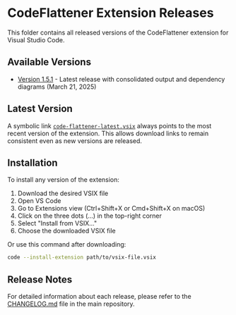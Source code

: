 # CodeFlattener Extension Releases

This folder contains all released versions of the CodeFlattener extension for Visual Studio Code.

## Available Versions

- [Version 1.5.1](./code-flattener-1.5.1.vsix) - Latest release with consolidated output and dependency diagrams (March 21, 2025)

## Latest Version

A symbolic link [`code-flattener-latest.vsix`](./code-flattener-latest.vsix) always points to the most recent version of the extension. This allows download links to remain consistent even as new versions are released.

## Installation

To install any version of the extension:

1. Download the desired VSIX file
2. Open VS Code
3. Go to Extensions view (Ctrl+Shift+X or Cmd+Shift+X on macOS)
4. Click on the three dots (...) in the top-right corner
5. Select "Install from VSIX..."
6. Choose the downloaded VSIX file

Or use this command after downloading:

```bash
code --install-extension path/to/vsix-file.vsix
```

## Release Notes

For detailed information about each release, please refer to the [CHANGELOG.md](../CHANGELOG.md) file in the main repository.
